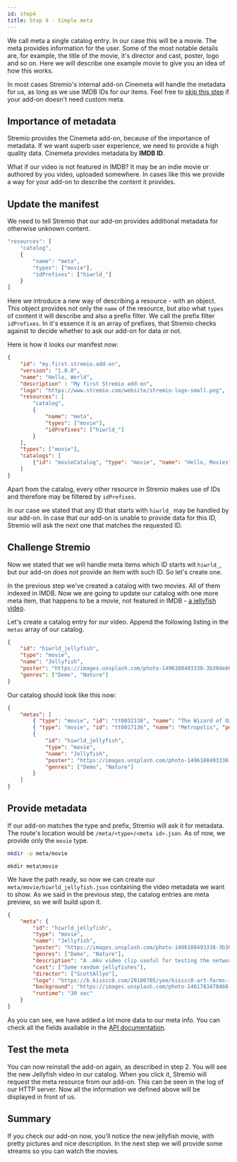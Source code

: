 ```yaml
---
id: step4
title: Step 4 - Simple meta
---
```


We call meta a single catalog entry. In our case this will be a movie. The meta provides information for the user. Some of the most notable details are, for example, the title of the movie, it's director and cast, poster, logo and so on. Here we will describe one example movie to give you an idea of how this works.

In most cases Stremio's internal add-on Cinemeta will handle the metadata for us, as long as we use IMDB IDs for our items. Feel free to [skip this step](./step5) if your add-on doesn't need custom meta.

Importance of metadata
---

Stremio provides the Cinemeta add-on, because of the importance of metadata. If we want superb user experience, we need to provide a high quality data. Cinemeta provides metadata by **IMDB ID**.

What if our video is not featured in IMDB? It may be an indie movie or authored by you video, uploaded somewhere. In cases like this we provide a way for your add-on to describe the content it provides.

Update the manifest
---

We need to tell Stremio that our add-on provides additional metadata for otherwise unknown content.

```JavaScript
"resources": [
    "catalog",
    {
        "name": "meta",
        "types": ["movie"],
        "idPrefixes": ["hiwrld_"]
    }
]
```

Here we introduce a new way of describing a resource - with an object. This object provides not only the `name` of the resource, but also what `types` of content it will describe and also a prefix filter. We call the prefix filter `idPrefixes`. In it's essence it is an array of prefixes, that Stremio checks against to decide whether to ask our add-on for data or not.

Here is how it looks our manifest now:

```json
{
    "id": "my.first.stremio.add-on",
    "version": "1.0.0",
    "name": "Hello, World",
    "description" : "My first Stremio add-on",
    "logo": "https://www.stremio.com/website/stremio-logo-small.png",
    "resources": [
        "catalog",
        {
            "name": "meta",
            "types": ["movie"],
            "idPrefixes": ["hiwrld_"]
        }
    ],
    "types": ["movie"],
    "catalogs": [
        {"id": "movieCatalog", "type": "movie", "name": "Hello, Movies"}
    ]
}
```

Apart from the catalog, every other resource in Stremio makes use of IDs and therefore may be filtered by `idPrefixes`.

In our case we stated that any ID that starts with `hiwrld_` may be handled by our add-on. In case that our add-on is unable to provide data for this ID, Stremio will ask the next one that matches the requested ID.

Challenge Stremio
---

Now we stated that we will handle meta items which ID starts wit `hiwrld_`, but our add-on does not provide an item with such ID. So let's create one.

In the previous step we've created a catalog with two movies. All of them indexed in IMDB. Now we are going to update our catalog with one more meta item, that happens to be a movie, not featured in IMDB - [a jellyfish video](http://jell.yfish.us/).

Let's create a catalog entry for our video. Append the following listing in the `metas` array of our catalog.

```json
{
    "id": "hiwrld_jellyfish",
    "type": "movie",
    "name": "Jellyfish",
    "poster": "https://images.unsplash.com/photo-1496108493338-3b30de66f9be",
    "genres": ["Demo", "Nature"]
}
```

Our catalog should look like this now:

```json
{
    "metas": [
        { "type": "movie", "id": "tt0032138", "name": "The Wizard of Oz", "poster": "https://images.metahub.space/poster/medium/tt0032138/img", "genres": ["Adventure", "Family", "Fantasy", "Musical"] },
        { "type": "movie", "id": "tt0017136", "name": "Metropolis", "poster": "https://images.metahub.space/poster/medium/tt0017136/img", "genres": ["Drama", "Sci-Fi"] },
        {
            "id": "hiwrld_jellyfish",
            "type": "movie",
            "name": "Jellyfish",
            "poster": "https://images.unsplash.com/photo-1496108493338-3b30de66f9be",
            "genres": ["Demo", "Nature"]
        }
    ]
}
```

Provide metadata
---

If our add-on matches the type and prefix, Stremio will ask it for metadata. The route's location would be `/meta/<type>/<meta id>.json`. As of now, we provide only the `movie` type.

<!--DOCUSAURUS_CODE_TABS-->
<!--bash-->
```bash
mkdir -p meta/movie
```
<!--cmd-->
```batch
mkdir meta\movie
```
<!--END_DOCUSAURUS_CODE_TABS-->

We have the path ready, so now we can create our `meta/movie/hiwrld_jellyfish.json` containing the video metadata we want to show. As we said in the previous step, the catalog entries are meta preview, so we will build upon it.

```json
{
    "meta": {
        "id": "hiwrld_jellyfish",
        "type": "movie",
        "name": "Jellyfish",
        "poster": "https://images.unsplash.com/photo-1496108493338-3b30de66f9be",
        "genres": ["Demo", "Nature"],
        "description": "A .mkv video clip useful for testing the network streaming and playback performance of media streamers & HTPCs.",
        "cast": ["Some random jellyfishes"],
        "director": ["ScottAllyn"],
        "logo": "https://b.kisscc0.com/20180705/yee/kisscc0-art-forms-in-nature-jellyfish-recapitulation-theor-jellyfish-5b3dcabcb00692.802484341530776252721.png",
        "background": "https://images.unsplash.com/photo-1461783470466-185038239ee3",
        "runtime": "30 sec"
    }
}
```

As you can see, we have added a lot more data to our meta info. You can check all the fields available in the [API documentation](https://github.com/Stremio/stremio-addon-sdk/blob/master/docs/api/responses/meta.md).

Test the meta
---

You can now reinstall the add-on again, as described in step 2. You will see the new Jellyfish video in our catalog. When you click it, Stremio will request the meta resource from our add-on. This can be seen in the log of our HTTP server. Now all the information we defined above will be displayed in front of us.

Summary
---

If you check our add-on now, you'll notice the new jellyfish movie, with pretty pictures and nice description. In the next step we will provide some streams so you can watch the movies.


